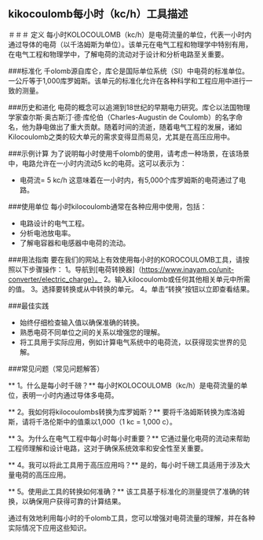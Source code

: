 ## kikocoulomb每小时（kc/h）工具描述

＃＃＃ 定义
每小时KOLOCOULOMB（kc/h）是电荷流量的单位，代表一小时内通过导体的电荷（以千洛姆斯为单位）。该单元在电气工程和物理学中特别有用，在电气工程和物理学中，了解电荷的流动对于设计和分析电路至关重要。

###标准化
千olomb源自库仑，库仑是国际单位系统（SI）中电荷的标准单位。一公斤等于1,000库罗姆斯。该单元的标准化允许在各种科学和工程应用中进行一致的测量。

###历史和进化
电荷的概念可以追溯到18世纪的早期电力研究。库仑以法国物理学家查尔斯·奥古斯汀·德·库伦伯（Charles-Augustin de Coulomb）的名字命名，他为静电做出了重大贡献。随着时间的流逝，随着电气工程的发展，诸如Kilocoulomb之类的较大单元的需求变得显而易见，尤其是在高压应用中。

###示例计算
为了说明每小时使用千olomb的使用，请考虑一种场景，在该场景中，电路允许在一小时内流动5 kc的电荷。这可以表示为：
- 电荷流= 5 kc/h
这意味着在一小时内，有5,000个库罗姆斯的电荷通过了电路。

###使用单位
每小时kilocoulomb通常在各种应用中使用，包括：
- 电路设计的电气工程。
- 分析电池放电率。
- 了解电容器和电感器中电荷的流动。

###用法指南
要在我们的网站上有效使用每小时的KOROCOULOMB工具，请按照以下步骤操作：
1。导航到[电荷转换器]（https://www.inayam.co/unit-converter/electric_charge）。
2。输入kilocoulomb或任何其他相关单元中所需的值。
3。选择要转换或从中转换的单元。
4。单击“转换”按钮以立即查看结果。

###最佳实践
- 始终仔细检查输入值以确保准确的转换。
- 熟悉电荷不同单位之间的关系以增强您的理解。
- 将工具用于实际应用，例如计算电气系统中的电荷流，以获得现实世界的见解。

###常见问题（常见问题解答）

** 1。什么是每小时千磅？**
每小时KOLOCOULOMB（kc/h）是电荷流量的单位，表明一小时内通过导体多电荷。

** 2。我如何将kilocoulombs转换为库罗姆斯？**
要将千洛姆斯转换为库洛姆斯，请将千洛伦斯中的值乘以1,000（1 kc = 1,000 c）。

** 3。为什么在电气工程中每小时每小时重要？**
它通过量化电荷的流动来帮助工程师理解和设计电路，这对于确保系统效率和安全性至关重要。

** 4。我可以将此工具用于高压应用吗？**
是的，每小时千磅工具适用于涉及大量电荷的高压应用。

** 5。使用此工具的转换如何准确？**
该工具基于标准化的测量提供了准确的转换，以确保用户获得可靠的计算结果。

通过有效地利用每小时的千olomb工具，您可以增强对电荷流量的理解，并在各种实际情况下应用这些知识。